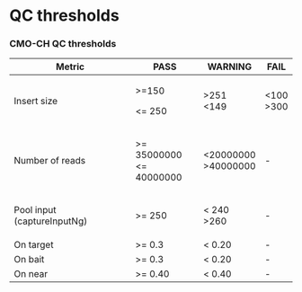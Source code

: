 # QC thresholds

### CMO-CH QC thresholds

| Metric                      | PASS                                   | WARNING                            | FAIL                     |
| --------------------------- | -------------------------------------- | ---------------------------------- | ------------------------ |
| Insert size                 | <p>>=150</p><p>&#x3C;= 250</p>         | <p>>251<br>&#x3C;149</p>           | <p>&#x3C;100<br>>300</p> |
| Number of reads             | <p>>= 35000000<br>&#x3C;= 40000000</p> | <p>&#x3C;20000000<br>>40000000</p> | -                        |
| Pool input (captureInputNg) | >= 250                                 | <p>&#x3C; 240<br>>260<br></p>      | -                        |
| On target                   | >= 0.3                                 | < 0.20                             | -                        |
| On bait                     | >= 0.3                                 | < 0.20                             | -                        |
| On near                     | >= 0.40                                | < 0.40                             | -                        |
